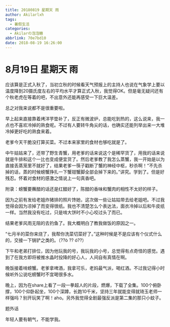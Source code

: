 ```yaml
---
title: 20180819 星期天 雨
author: Akilarlxh
tags:
  - 暑假生活
categories:
  - Akilarの泡泡糖
abbrlink: 70e7bd10
date: 2018-08-19 16:26:00
---
```

# 8月19日 星期天 雨

应该算是正式入秋了，当初立秋的时候看天气预报上的主持人也说在气象学上要以温度降到20摄氏度左右的平均水平才算正式入秋，我觉得OK。但是毫无疑问还有个秋老虎在等着的吧，不出意外还能再感受一下巨大温差。

总之对我来说都不是很重要啦。

早上起来直接靠着烤洋芋垫补了，反正有微波炉，总能吃到热的，这么说来，我一点也不喜欢冷掉的熟食呢。不过有人要转牛角尖的话，也确实还能列举出来一大堆冷掉更好吃的熟食来着。

老爹今天干脆没打算买菜。不过本来家里的食材也够吃就是了。

中午姑姑来了，还带了野生青蟹，用老爹的话来说这个是稀罕货了，用我的话来说就是牛排和这个一比也变成便宜货了。然后老爹教了我怎么蒸蟹，我一开始是以为直接丢蒸笼里不就好了，结果老爹一筷子戳断了蟹的神经中枢，秒杀啊！“不先杀掉的话，蒸的时候螃蟹挣扎一下蟹钳蟹脚全部会掉下来的。”讲究。学到了。但是好残忍。怀着对食材的感激之情说上一句真香吧。

附录：螃蟹要蘸醋的话还是红醋好了，陈醋的香味和蟹肉的相性不太好的样子。

因为之前有发给老姐炸猪排的照片馋她，这次做一些让姑姑带去给老姐吧。不过我觉得会因为凉掉了而变得很纸。我也不清楚怎么个表达法，面衣冷掉以后和牛皮纸一样。当然我没有吃过，只是啃大饼时不小心咬过头了而已。

结果老爹风雨无阻的去钓鱼了。我大概明白了教我做饭的原因之一。

“七月半的菜你来烧了，我帮你洗菜切菜好了。”这种时候是不是应该有个仪式什么的，交接一下锅铲之类的。（??ò ?? ó??）

下午和老弟打排位，因为他玩我的号，我玩我的小号，总觉得有点奇怪的感觉。遇到了在我方即将被推水晶时投降的好心人，人间自有真情在啊。

晚饭接着啃螃蟹。老爹拿啤酒，我拿可乐，老妈最气派，喝红酒。不过我记得小时候听外公说吃螃蟹时不宜喝很多水。

晚上，因为在share上看了一段一拳超人的片段，燃爆，下载了全集。100个俯卧撑，100个仰卧起坐，100个深蹲，长跑10千米，坚持三年就能变得就琦玉老师一样强吗？别开玩笑了啊！aho。另外我觉得全剧最强反派是第二集的那只小蚊子。

题外话

年轻人要有朝气，不能学我。

